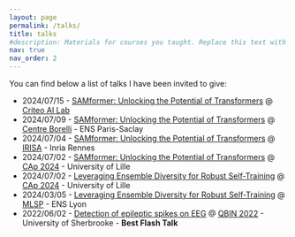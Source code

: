 ```yaml
---
layout: page
permalink: /talks/
title: talks
#description: Materials for courses you taught. Replace this text with your description.
nav: true
nav_order: 2
---
```


You can find below a list of talks I have been invited to give:
- 2024/07/15 - <a href="/assets/pdf/Presentation_ICML_2024_Criteo_15_07_2024.pdf"> SAMformer: Unlocking the Potential of Transformers</a> @ <a href="https://ailab.criteo.com/">Criteo AI Lab</a>
- 2024/07/09 - <a href="/assets/pdf/Presentation_ICML_2024_Centre_Borelli_09_07_2024.pdf"> SAMformer: Unlocking the Potential of Transformers</a> @ <a href="https://centreborelli.ens-paris-saclay.fr/en">Centre Borelli</a> - ENS Paris-Saclay
- 2024/07/04 - <a href="/assets/pdf/Presentation_ICML_2024_INRIA_MALT_04_07_2024.pdf"> SAMformer: Unlocking the Potential of Transformers</a> @ <a href="https://www.irisa.fr/en">IRISA</a> - Inria Rennes
- 2024/07/02 - <a href="/assets/pdf/Presentation_ICML_2024_Generic.pdf"> SAMformer: Unlocking the Potential of Transformers</a> @ <a href="https://caprfiap2024.sciencesconf.org/">CAp 2024</a> - University of Lille
- 2024/07/02 - <a href="/assets/pdf/Presentation_AISTATS_2024_generic.pdf"> Leveraging Ensemble Diversity for Robust Self-Training</a> @ <a href="https://caprfiap2024.sciencesconf.org/">CAp 2024</a> - University of Lille
- 2024/03/05 - <a href="/assets/pdf/Presentation_AISTATS_2024_MLSP_ENS_Lyon_05_03_2024.pdf"> Leveraging Ensemble Diversity for Robust Self-Training</a> @ <a href="https://www.ens-lyon.fr/PHYSIQUE/seminars/machine-learning-and-signal-processing">MLSP</a> - ENS Lyon
- 2022/06/02 - <a href="/assets/pdf/Presentation_QBIN_2022.pdf"> Detection of epileptic spikes on EEG</a> @ <a href="https://event.fourwaves.com/qbinscientificday2022/pages">QBIN 2022</a> - University of Sherbrooke - <b> Best Flash Talk </b> 
